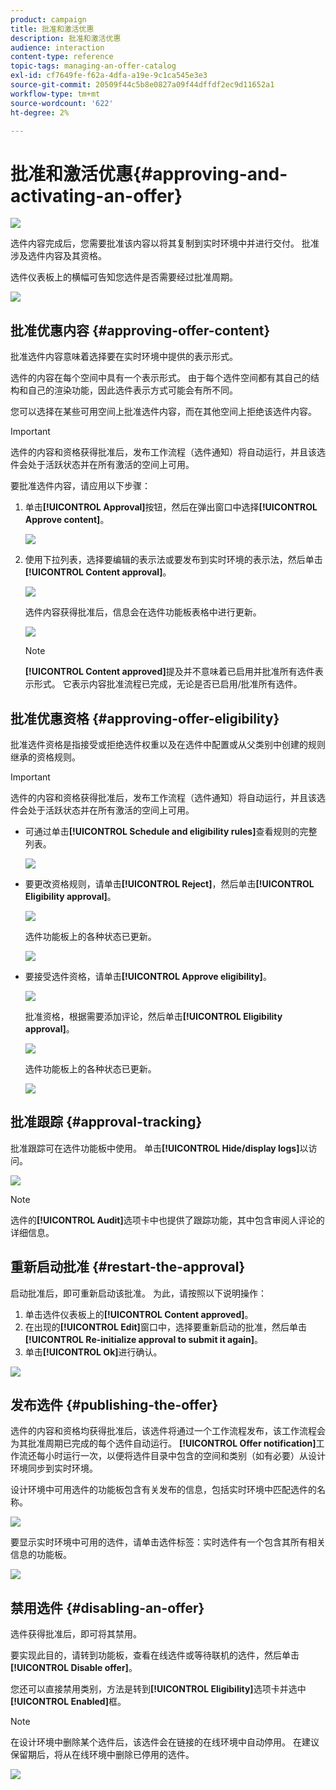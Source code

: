 ```yaml
---
product: campaign
title: 批准和激活优惠
description: 批准和激活优惠
audience: interaction
content-type: reference
topic-tags: managing-an-offer-catalog
exl-id: cf7649fe-f62a-4dfa-a19e-9c1ca545e3e3
source-git-commit: 20509f44c5b8e0827a09f44dffdf2ec9d11652a1
workflow-type: tm+mt
source-wordcount: '622'
ht-degree: 2%

---
```


# 批准和激活优惠{#approving-and-activating-an-offer}

![](../../assets/v7-only.svg)

选件内容完成后，您需要批准该内容以将其复制到实时环境中并进行交付。 批准涉及选件内容及其资格。

选件仪表板上的横幅可告知您选件是否需要经过批准周期。

![](assets/offer_validate_001.png)

## 批准优惠内容 {#approving-offer-content}

批准选件内容意味着选择要在实时环境中提供的表示形式。

选件的内容在每个空间中具有一个表示形式。 由于每个选件空间都有其自己的结构和自己的渲染功能，因此选件表示方式可能会有所不同。

您可以选择在某些可用空间上批准选件内容，而在其他空间上拒绝该选件内容。

>[!IMPORTANT]
>
>选件的内容和资格获得批准后，发布工作流程（选件通知）将自动运行，并且该选件会处于活跃状态并在所有激活的空间上可用。

要批准选件内容，请应用以下步骤：

1. 单击&#x200B;**[!UICONTROL Approval]**&#x200B;按钮，然后在弹出窗口中选择&#x200B;**[!UICONTROL Approve content]**。

   ![](assets/offer_validate_002.png)

1. 使用下拉列表，选择要编辑的表示法或要发布到实时环境的表示法，然后单击&#x200B;**[!UICONTROL Content approval]**。

   ![](assets/offer_validate_003.png)

   选件内容获得批准后，信息会在选件功能板表格中进行更新。

   ![](assets/offer_validate_004.png)

   >[!NOTE]
   >
   >**[!UICONTROL Content approved]**&#x200B;提及并不意味着已启用并批准所有选件表示形式。 它表示内容批准流程已完成，无论是否已启用/批准所有选件。

## 批准优惠资格 {#approving-offer-eligibility}

批准选件资格是指接受或拒绝选件权重以及在选件中配置或从父类别中创建的规则继承的资格规则。

>[!IMPORTANT]
>
>选件的内容和资格获得批准后，发布工作流程（选件通知）将自动运行，并且该选件会处于活跃状态并在所有激活的空间上可用。

* 可通过单击&#x200B;**[!UICONTROL Schedule and eligibility rules]**&#x200B;查看规则的完整列表。

   ![](assets/offer_validate_005.png)

* 要更改资格规则，请单击&#x200B;**[!UICONTROL Reject]**，然后单击&#x200B;**[!UICONTROL Eligibility approval]**。

   ![](assets/offer_validate_007.png)

   选件功能板上的各种状态已更新。

   ![](assets/offer_validate_006.png)

* 要接受选件资格，请单击&#x200B;**[!UICONTROL Approve eligibility]**。

   ![](assets/offer_validate_008.png)

   批准资格，根据需要添加评论，然后单击&#x200B;**[!UICONTROL Eligibility approval]**。

   ![](assets/offer_validate_009.png)

   选件功能板上的各种状态已更新。

   ![](assets/offer_validate_010.png)

## 批准跟踪 {#approval-tracking}

批准跟踪可在选件功能板中使用。 单击&#x200B;**[!UICONTROL Hide/display logs]**&#x200B;以访问。

![](assets/offer_validate_012.png)

>[!NOTE]
>
>选件的&#x200B;**[!UICONTROL Audit]**&#x200B;选项卡中也提供了跟踪功能，其中包含审阅人评论的详细信息。

## 重新启动批准 {#restart-the-approval}

启动批准后，即可重新启动该批准。 为此，请按照以下说明操作：

1. 单击选件仪表板上的&#x200B;**[!UICONTROL Content approved]**。
1. 在出现的&#x200B;**[!UICONTROL Edit]**&#x200B;窗口中，选择要重新启动的批准，然后单击&#x200B;**[!UICONTROL Re-initialize approval to submit it again]**。
1. 单击&#x200B;**[!UICONTROL Ok]**&#x200B;进行确认。

![](assets/offer_validate_013.png)

## 发布选件 {#publishing-the-offer}

选件的内容和资格均获得批准后，该选件将通过一个工作流程发布，该工作流程会为其批准周期已完成的每个选件自动运行。 **[!UICONTROL Offer notification]**&#x200B;工作流还每小时运行一次，以便将选件目录中包含的空间和类别（如有必要）从设计环境同步到实时环境。

设计环境中可用选件的功能板包含有关发布的信息，包括实时环境中匹配选件的名称。

![](assets/offer_golive_001.png)

要显示实时环境中可用的选件，请单击选件标签：实时选件有一个包含其所有相关信息的功能板。

![](assets/offer_golive_002.png)

## 禁用选件 {#disabling-an-offer}

选件获得批准后，即可将其禁用。

要实现此目的，请转到功能板，查看在线选件或等待联机的选件，然后单击&#x200B;**[!UICONTROL Disable offer]**。

您还可以直接禁用类别，方法是转到&#x200B;**[!UICONTROL Eligibility]**&#x200B;选项卡并选中&#x200B;**[!UICONTROL Enabled]**&#x200B;框。

>[!NOTE]
>
>在设计环境中删除某个选件后，该选件会在链接的在线环境中自动停用。 在建议保留期后，将从在线环境中删除已停用的选件。

![](assets/offer_preview_deactivate.png)

